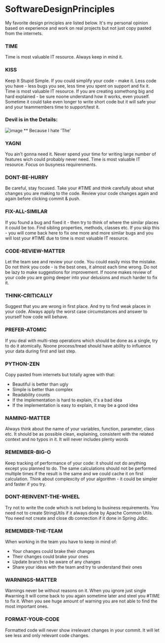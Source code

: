 # SoftwareDesignPrinciples

My favorite design principles are listed below. 
It's my personal opinion based on experience and work on real projects but not just copy pasted from the internets.

### TIME
Time is most valuable IT resource. Always keep in mind it.

### KISS 
Keep It Stupid Simple. If you could simplify your code - make it. Less code you have - less bugs you see, less time you spent on support and fix it. 
Time is most valuable IT resource. If you are creating somethong big and hard explained - be sure noone understand how it works, even youself. 
Sometime it could take even longer to write short code but it will safe your and your teammembers time to support/test it.

### Devil is in the Details:
![image](https://github.com/user-attachments/assets/fe7a5d67-531d-4376-91d3-107950db179d)
** Because I hate 'The'

### YAGNI
You ain’t gonna need it. Never spend your time for writing large number of features wich could probably never need.
Time is most valuable IT resource. Focus on busyness requirenments.

### DONT-BE-HURRY
Be careful, stay focused. Take your #TIME and think carefully about what changes you are making to the code. Review your code changes again and again before clicking commit & push. 

### FIX-ALL-SIMILAR
If you found a bug and fixed it - then try to think of where the similar places it could be too. Find sibling properties, methods, classes etc. 
If you skip this - you will come back here to fix one more and more similar bugs and you will lost your #TIME due to time is most valuable IT resource.

### CODE-REVIEW-MATTER
Let the team see and review your code. You could easily miss the mistake. 
Do not think you code - is the best ones, it almost each time wrong. Do not be lazy to make suggestions for improvement. 
If noone makes review of your code you are going deeper into your delusions and much harder to fix it.

### THINK-CRITICALLY
Suggest that you are wrong in first place. And try to find weak places in your code. Always apply the worst case circumstances and answer to yourself how code will behave.

### PREFER-ATOMIC
If you deal with multi-step operations which should be done as a single, try to do it atomically.
Noone process/tread should have ability to influence your data during first and last step.

### PYTHON-ZEN 
Copy pasted from internets but totally agree with that:
  - Beautiful is better than ugly
  - Simple is better than complex
  - Readability counts
  - If the implementation is hard to explain, it's a bad idea
  - If the implementation is easy to explain, it may be a good idea
  
### NAMING-MATTER
Always think about the name of your variables, function, parameter, class etc. It should be as possible clean, explaining, consistent with the related context and no typos in it. It will never includes plenty words 
  
### REMEMBER-BIG-O
Keep tracking of performance of your code: it should not do anything except you planned to do. The same calculations should not be performed multiple times if the result is the same and we could cache it on first calculation.
Think about complexcity of your algorithm - it could be simpler and faster if you try.

### DONT-REINVENT-THE-WHEEL
Try not to write the code which is not belong to business requirements. 
You need not to create StringUtils if it always done by Apache Common Utils. You need not create and close db connection if it done in Spring Jdbc.

### REMEMBER-THE-TEAM
When working in the team you have to keep in mind of:
  - Your changes could brake their changes
  - Their changes could brake your ones
  - Update branch to be aware of any changes
  - Share your ideas with the team and try to understand their ones
  
### WARNINGS-MATTER
Warnings never be without reasons on it. When you ignore just single #warning it will come back to you again sometime later and steel you #TIME to fix it. 
When you see huge amount of warning you are not able to find the most important ones.
  
### FORMAT-YOUR-CODE
Formatted code will never show irrelevant changes in your commit. It will let see less and only relevant code changes.
